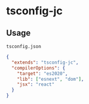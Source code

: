 # tsconfig-jc

## Usage

`tsconfig.json`

```json
{
  "extends": "tsconfig-jc",
  "compilerOptions": {
    "target": "es2020",
    "lib": ["esnext", "dom"],
    "jsx": "react"
  }
}
```
